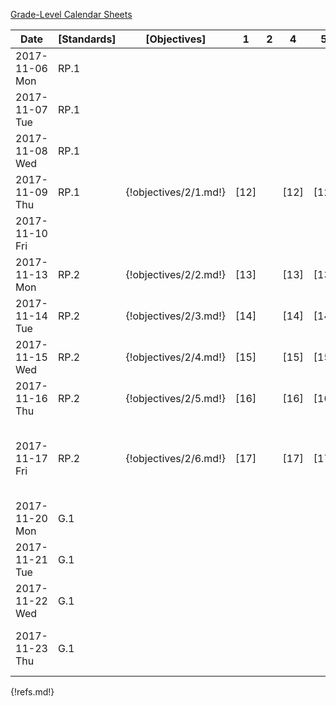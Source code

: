 [Grade-Level Calendar Sheets](https://docs.google.com/spreadsheets/d/146jkj7TYetv_Uz6n8oeXvbMFVHjsE-BCmBdtR43Ye20/edit#gid=845220917)

<!--

2017-10-02 Mon |             | 6            |     |     |     |     | Introduce IB project (blocks 1 and 4)
2017-10-03 Tue |             | 7,8,9        |
2017-10-04 Wed |             | 10,11        |
2017-10-05 Thu |             | 12           |
2017-10-06 Fri |             | 13           | 
2017-10-09 Mon |             | 13           | 
2017-10-10 Tue |             | 13           | 
2017-10-11 Wed |             | 13           |
2017-10-12 Thu |             | 14           |     |     |     |     | Unit project due, reflections
2017-10-13 Fri |             | 14           |     |     |     |     | Review [Bulletin](/teaching/bulletins/oct13.pdf)
2017-10-16 Mon |             |              | [5] |     | [5] | [6] | [TODO](/teaching/todo/oct16.md), bring IB project samples to PLC
2017-10-17 Tue |             |              | [6] |     | [6] | [7] | [Modified Schedule](/teaching/doc/oct17schedule.pdf), [2nd block service activite](https://docs.google.com/presentation/d/16c1ZI5Zqh7H3AGbs2AoMs9b3_BbK8t91ZBk7MJZNEGA/edit#slide=id.p3)
2017-10-18 Wed |             |              | [7] |     | [7] | [8] | 
2017-10-19 Thu |             |              | [8] |     | [8] |     | Announce Unit 1 test, warm-ups will be collected tomorrow,
2017-10-20 Fri |             |              |     |     |     |     | 
2017-10-23 Mon |             |              | [9] |     | [9] | [9] | Retakes, Meeting with Ms. Blue @ 4:30 
2017-10-24 Tue |             |              | [10]|     | [10]| [10]| Seating chart and printoff of averages to Zebracki, Observation by Ms. Blue
2017-10-25 Wed |             |              | [11]|     | [11]| [11]| [Unit 1 test](https://docs.google.com/document/d/1EkbpFaKzIu6byOlAz1Zq3sFO76AwVq-l1UEiyKRoxr4/edit)
2017-10-26 Thu |             |              | [12]|     | [12]| [12]| 
2017-10-27 Fri |             |              | [13]|     | [13]| [13]| 
2017-10-30 Mon |             |              |     |     |     |     | [Conferences](/teaching/records/conferences/index.md)
2017-10-31 Tue |             |              |     |     |     |     | [Modified Schedule](doc/oct31schedule.pdf), Reset: review procedures, notebook expectations, warm-ups; Reteach day + order of operations and distributive property (tech, teacher, hands-on, problem-solving, workbooks; rotate every 10 minutes), spiral assessments, day during the week when kids are retesting; Block 1: 9:20-11:20 (48+72 min) NC Check-Ins, Blocks 4,5: (72 minutes) Unit 1 Interim Retakes
2017-11-01 Wed |             |              |     |     |     |     | Block 1: NC Check-Ins, Review IB projects [Bulletin](/teaching/bulletins/oct31.pdf) 
-->

Date           | [Standards] | [Objectives] |  1  |  2  |  4  |  5  | Other
---------------|-------------|--------------|:---:|:---:|:---:|:---:|-------
2017-11-06 Mon | RP.1        |              |  
2017-11-07 Tue | RP.1        |              |     |     |     |     | 
2017-11-08 Wed | RP.1        |              |     |     |     |     | 
2017-11-09 Thu | RP.1        | {!objectives/2/1.md!}            | [12]|     | [12]| [12]| [StephanRP1]
2017-11-10 Fri |             |              |     |     |     |     | No school 
2017-11-13 Mon | RP.2        | {!objectives/2/2.md!}            | [13]|     | [13]| [13]| [StephanRP2] 
2017-11-14 Tue | RP.2        | {!objectives/2/3.md!}            | [14]|     | [14]| [14]| [StephanRP3] 
2017-11-15 Wed | RP.2        | {!objectives/2/4.md!}            | [15]|     | [15]| [15]| [StephanRP4] 
2017-11-16 Thu | RP.2        | {!objectives/2/5.md!}            | [16]|     | [16]| [16]| [StephanRP5]   
2017-11-17 Fri | RP.2        | {!objectives/2/6.md!}            | [17]|     | [17]| [17]| [StephanRP6] [StephanRP7] [StephanRP8] [StephanRP9]  [StephanRP10]  [StephanRP11]   
2017-11-20 Mon | G.1         |              | |     | | | [StephanG1] 
2017-11-21 Tue | G.1         |              | |     | | | [StephanG2] 
2017-11-22 Wed | G.1         |              | |     | | | [StephanG3]  
2017-11-23 Thu | G.1         |              | |     | | | [StephanG4]  [StephanG5]  [StephanG6]  [StephanG7]  


<!--
2017-11-22 Wed |             |              |     |     |     |     | Thanksgiving 
2017-11-23 Thu |             |              |     |     |     |     | Thanksgiving
2017-11-24 Fri |             |              |     |     |     |     | Thanksgiving
2017-11-27 Mon | 
2017-11-28 Tue | 
2017-11-29 Wed | 
2017-11-30 Thu | 
2017-12-01 Fri | 
2017-12-04 Mon | 
2017-12-05 Tue | 
2017-12-06 Wed | 
2017-12-07 Thu | 
2017-12-08 Fri | 
2017-12-11 Mon | 
2017-12-12 Tue | 
2017-12-13 Wed | 
2017-12-14 Thu | 
2017-12-15 Fri | 
2017-12-18 Mon | 
2017-12-19 Tue | 
2017-12-20 Wed | 
2017-12-21 Thu | 
2017-12-22 Fri | 
2017-12-25 Mon | 
2017-12-26 Tue | 
2017-12-27 Wed | 
2017-12-28 Thu | 
2017-12-29 Fri | 
2018-01-01 Mon | 
2018-01-02 Tue | 
2018-01-03 Wed | 
2018-01-04 Thu | 
2018-01-05 Fri | 
2018-01-08 Mon | 
2018-01-09 Tue | 
-->


{!refs.md!}
